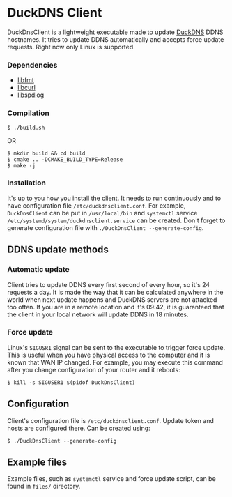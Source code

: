 # DuckDNS Client
DuckDnsClient is a lightweight executable made to update [DuckDNS](https://www.duckdns.org/) DDNS hostnames.
It tries to update DDNS automatically and accepts force update requests.
Right now only Linux is supported.

### Dependencies
* [libfmt](https://github.com/fmtlib/fmt)
* [libcurl](https://github.com/curl/curl)
* [libspdlog](https://github.com/gabime/spdlog)

### Compilation
```
$ ./build.sh
```
OR
```
$ mkdir build && cd build
$ cmake .. -DCMAKE_BUILD_TYPE=Release
$ make -j
```

### Installation
It's up to you how you install the client.
It needs to run continuously and to have configuration file `/etc/duckdnsclient.conf`.
For example, `DuckDnsClient` can be put in `/usr/local/bin` and `systemctl` service `/etc/systemd/system/duckdnsclient.service` can be created.
Don't forget to generate configuration file with `./DuckDnsClient --generate-config`.

## DDNS update methods
### Automatic update
Client tries to update DDNS every first second of every hour, so it's 24 requests a day.
It is made the way that it can be calculated anywhere in the world when next update happens and DuckDNS servers are not attacked too often.
If you are in a remote location and it's 09:42, it is guaranteed that the client in your local network will update DDNS in 18 minutes.

### Force update
Linux's `SIGUSR1` signal can be sent to the executable to trigger force update. This is useful when you have physical access to the computer and it is known that WAN IP changed.
For example, you may execute this command after you change configuration of your router and it reboots:
```
$ kill -s SIGUSER1 $(pidof DuckDnsClient)
```

## Configuration
Client's configuration file is `/etc/duckdnsclient.conf`.
Update token and hosts are configured there.
Can be created using:
```
$ ./DuckDnsClient --generate-config
```

## Example files
Example files, such as `systemctl` service and force update script, can be found in `files/` directory.
